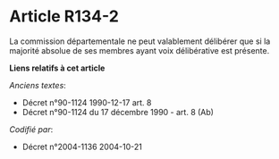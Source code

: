 # Article R134-2

La commission départementale ne peut valablement délibérer que si la majorité absolue de ses membres ayant voix délibérative
est présente.

**Liens relatifs à cet article**

_Anciens textes_:

  - Décret n°90-1124 1990-12-17 art. 8
  - Décret n°90-1124 du 17 décembre 1990 - art. 8 (Ab)

_Codifié par_:

  - Décret n°2004-1136 2004-10-21
